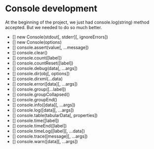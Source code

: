 # Console development

At the beginning of the project, we just had console.log(string) method accepted. But we needed to do so much better.



- [] new Console(stdout[, stderr][, ignoreErrors])
- [] new Console(options)
- [] console.assert(value[, ...message])
- [] console.clear()
- [] console.count([label])
- [] console.countReset([label])
- [] console.debug(data[, ...args])
- [] console.dir(obj[, options])
- [] console.dirxml(...data)
- [] console.error([data][, ...args])
- [] console.group([...label])
- [] console.groupCollapsed()
- [] console.groupEnd()
- [] console.info([data][, ...args])
- [] console.log([data][, ...args])
- [] console.table(tabularData[, properties])
- [] console.time([label])
- [] console.timeEnd([label])
- [] console.timeLog([label][, ...data])
- [] console.trace([message][, ...args])
- [] console.warn([data][, ...args])
